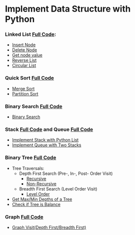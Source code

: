 # Implement Data Structure with Python

### Linked List [Full Code](list/list_impl.py):
- [Insert Node](list/docs/Insert_Node.md)
- [Delete Node](list/docs/Delete_Node.md)
- [Get node value](list/docs/Get_Value.md)
- [Reverse List](list/docs/Reverse_List.md)
- [Circular List](list/docs/Circular_List.md)

### Quick Sort [Full Code](sort)
- [Merge Sort](sort/docs/Merge_Sort.md)
- [Partition Sort](sort/docs/Partition_Sort.md)

### Binary Search [Full Code](search/binary_search.py)
- [Binary Search](search/docs/Binary_Search.md)

### Stack [Full Code](stack_queue/stack.py) and Queue [Full Code](stack_queue/queue.py) 
- [Implement Stack with Python List](stack_queue/docs/Stack.md)
- [Implement Queue with Two Stacks](stack_queue/docs/Queue.md)


### Binary Tree [Full Code](tree/binary_tree.py)
- Tree Traversals: 
    - Depth First Search (Pre-, In-, Post- Order Visit) 
        - [Recursive](tree/docs/Recursive_Visit.md) 
        - [Non-Recursive](tree/docs/Non_Recursive_Visit.md)
    - Breadth First Search (Level Order Visit)
        - [Level Order](tree/docs/Level_Order.md)
- [Get Max/Min Depths of a Tree](tree/docs/Get_Height.md)
- [Check if Tree is Balance](tree/docs/Get_Height.md)

### Graph [Full Code](graph/graph.py)
- [Graph Visit(Depth First/Breadth First)](graph/docs/Graph_Visit.md)
